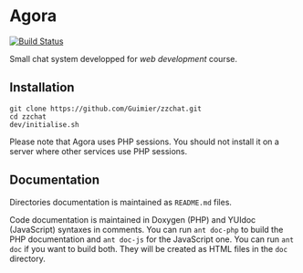 # Agora
[![Build Status](https://travis-ci.org/Guimier/zzchat.svg?branch=master)](https://travis-ci.org/Guimier/zzchat)

Small chat system developped for *web development* course.

## Installation
    git clone https://github.com/Guimier/zzchat.git
    cd zzchat
    dev/initialise.sh

Please note that Agora uses PHP sessions. You should not install it on a server where other services use PHP sessions.

## Documentation

Directories documentation is maintained as `README.md` files.

Code documentation is maintained in Doxygen (PHP) and YUIdoc (JavaScript) syntaxes in comments. You can run `ant doc-php` to build the PHP documentation and `ant doc-js` for the JavaScript one. You can run `ant doc` if you want to build both. They will be created as HTML files in the `doc` directory.

